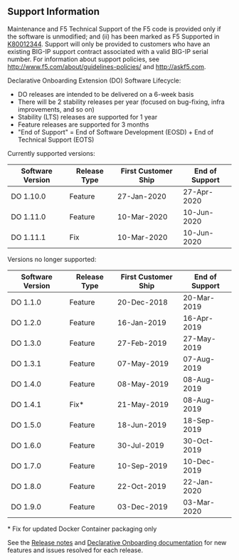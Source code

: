 ## Support Information

Maintenance and F5 Technical Support of the F5 code is provided only if the software is unmodified; and (ii) has been marked as F5 Supported in [K80012344](https://support.f5.com/csp/article/K80012344). Support will only be provided to customers who have an existing BIG-IP support contract associated with a valid BIG-IP serial number. For information about support policies, see http://www.f5.com/about/guidelines-policies/ and http://askf5.com.

Declarative Onboarding Extension (DO) Software Lifecycle:
* DO releases are intended to be delivered on a 6-week basis
* There will be 2 stability releases per year (focused on bug-fixing, infra improvements, and so on)
* Stability (LTS) releases are supported for 1 year
* Feature releases are supported for 3 months
* "End of Support" = End of Software Development (EOSD) + End of Technical Support (EOTS)

Currently supported versions:

| Software Version | Release Type  | First Customer Ship |End of Support   |
|------------------|---------------|---------------------|-----------------|
| DO 1.10.0        | Feature       | 27-Jan-2020         | 27-Apr-2020     |
| DO 1.11.0        | Feature       | 10-Mar-2020         | 10-Jun-2020     |
| DO 1.11.1        | Fix           | 10-Mar-2020         | 10-Jun-2020     |



Versions no longer supported:

| Software Version | Release Type  | First Customer Ship | End of  Support |
|------------------|---------------|---------------------|-----------------|
| DO 1.1.0         | Feature       | 20-Dec-2018         | 20-Mar-2019     |
| DO 1.2.0         | Feature       | 16-Jan-2019         | 16-Apr-2019     |
| DO 1.3.0	       | Feature       | 27-Feb-2019	     | 27-May-2019     |
| DO 1.3.1	       | Feature       | 07-May-2019	     | 07-Aug-2019     |
| DO 1.4.0	       | Feature       | 08-May-2019	     | 08-Aug-2019     |
| DO 1.4.1         | Fix*          | 21-May-2019         | 08-Aug-2019     |
| DO 1.5.0         | Feature       | 18-Jun-2019         | 18-Sep-2019     |
| DO 1.6.0         | Feature       | 30-Jul-2019         | 30-Oct-2019     |
| DO 1.7.0         | Feature       | 10-Sep-2019         | 10-Dec-2019     |
| DO 1.8.0         | Feature       | 22-Oct-2019         | 22-Jan-2020     |
| DO 1.9.0         | Feature       | 03-Dec-2019         | 03-Mar-2020     |

\* Fix for updated Docker Container packaging only

See the [Release notes](https://github.com/F5Networks/f5-declarative-onboarding/releases) and [Declarative Onboarding documentation](https://clouddocs.f5.com/products/extensions/f5-declarative-onboarding/latest/) for new features and issues resolved for each release.

